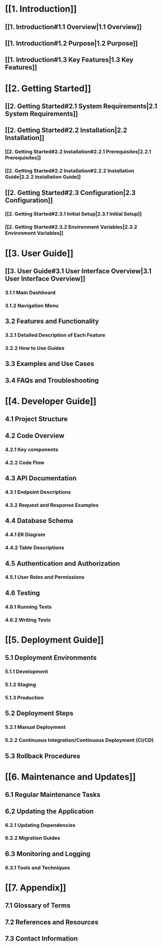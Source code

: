 # [[1. Introduction]]
## [[1. Introduction#1.1 Overview|1.1 Overview]]
## [[1. Introduction#1.2 Purpose|1.2 Purpose]]
## [[1. Introduction#1.3 Key Features|1.3 Key Features]]
# [[2. Getting Started]]
## [[2. Getting Started#2.1 System Requirements|2.1 System Requirements]]
## [[2. Getting Started#2.2 Installation|2.2 Installation]]
### [[2. Getting Started#2.2 Installation#2.2.1 Prerequisites|2.2.1 Prerequisites]]
### [[2. Getting Started#2.2 Installation#2.2.2 Installation Guide|2.2.2 Installation Guide]]
## [[2. Getting Started#2.3 Configuration|2.3 Configuration]]
### [[2. Getting Started#2.3.1 Initial Setup|2.3.1 Initial Setup]]
### [[2. Getting Started#2.3.2 Environment Variables|2.3.2 Environment Variables]]
# [[3. User Guide]]
## [[3. User Guide#3.1 User Interface Overview|3.1 User Interface Overview]]
### 3.1.1 Main Dashboard
### 3.1.2 Navigation Menu
## 3.2 Features and Functionality
### 3.2.1 Detailed Description of Each Feature
### 3.2.2 How to Use Guides
## 3.3 Examples and Use Cases
## 3.4 FAQs and Troubleshooting
# [[4. Developer Guide]]
## 4.1 Project Structure
## 4.2 Code Overview
### 4.2.1 Key components
### 4.2.2 Code Flow
## 4.3 API Documentation
### 4.3.1 Endpoint Descriptions
### 4.3.2 Request and Response Examples
## 4.4 Database Schema
### 4.4.1 ER Diagram
### 4.4.2 Table Descriptions
## 4.5 Authentication and Authorization
### 4.5.1 User Roles and Permissions
## 4.6 Testing
### 4.6.1 Running Tests
### 4.6.2 Writing Tests
# [[5. Deployment Guide]]
## 5.1 Deployment Environments
### 5.1.1 Development
### 5.1.2 Staging
### 5.1.3 Production
## 5.2 Deployment Steps
### 5.2.1 Manual Deployment
### 5.2.2 Continuous Integration/Continuous Deployment (CI/CD)
## 5.3 Rollback Procedures
# [[6. Maintenance and Updates]]
## 6.1 Regular Maintenance Tasks
## 6.2 Updating the Application
### 6.2.1 Updating Dependencies
### 6.2.2 Migration Guides
## 6.3 Monitoring and Logging
### 6.3.1 Tools and Techniques
# [[7. Appendix]]
## 7.1 Glossary of Terms
## 7.2 References and Resources
## 7.3 Contact Information